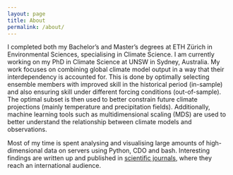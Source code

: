 ```yaml
---
layout: page
title: About
permalink: /about/
---
```


I completed both my Bachelor’s and Master’s degrees at ETH Zürich in Environmental Sciences, specialising in Climate Science. I am currently working on my PhD in Climate Science at UNSW in Sydney, Australia. My work focuses on combining global climate model output in a way that their interdependency is accounted for. This is done by optimally selecting ensemble members with improved skill in the historical period (in-sample) and also ensuring skill under different forcing conditions (out-of-sample). The optimal subset is then used to better constrain future climate projections (mainly temperature and precipitation fields). Additionally, machine learning tools such as multidimensional scaling (MDS) are used to better understand the relationship between climate models and observations.

Most of my time is spent analysing and visualising large amounts of high-dimensional data on servers using Python, CDO and bash. Interesting findings are written up and published in [scientific journals](publications.md), where they reach an international audience.


